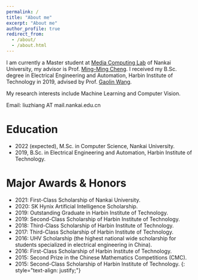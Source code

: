 ```yaml
---
permalink: /
title: "About me"
excerpt: "About me"
author_profile: true
redirect_from: 
  - /about/
  - /about.html
---
```


I am currently a Master student at [Media Computing Lab](https://mmcheng.net/) of Nankai University, my advisor is Prof. [Ming-Ming Cheng](https://mmcheng.net/cmm/). 
I received my B.Sc. degree in Electrical Engineering and Automation, Harbin Institute of Technology in 2019, advised by Prof. [Gaolin Wang](http://homepage.hit.edu.cn/wanggaolin). 

My research interests include Machine Learning and Computer Vision.

Email: liuzhiang AT mail.nankai.edu.cn

# Education
* 2022 (expected), M.Sc. in Computer Science, Nankai University.
* 2019, B.Sc. in Electrical Engineering and Automation, Harbin Institute of Technology.

# Major Awards & Honors
* 2021: First-Class Scholarship of Nankai University.
* 2020: SK Hynix Artificial Intelligence Scholarship.
* 2019: Outstanding Graduate in Harbin Institute of Technology.
* 2019: Second-Class Scholarship of Harbin Institute of Technology.
* 2018: Third-Class Scholarship of Harbin Institute of Technology.
* 2017: Third-Class Scholarship of Harbin Institute of Technology.
* 2016: UHV Scholarship (the highest national wide scholarship for students specialized in electrical engineering in China).
* 2016: First-Class Scholarship of Harbin Institute of Technology.
* 2015: Second Prize in the Chinese Mathematics Competitions (CMC).
* 2015: Second-Class Scholarship of Harbin Institute of Technology.
{: style="text-align: justify;"}
